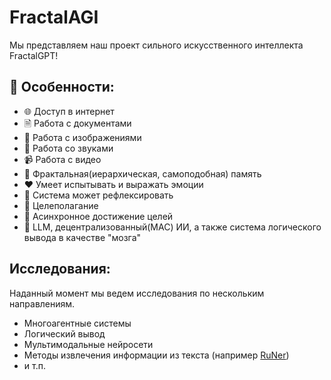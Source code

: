 # FractalAGI

Мы представляем наш проект сильного искусственного интеллекта FractalGPT!

## 🚀 Особенности:

- 🌐 Доступ в интернет
- 🗎 Работа с документами
- 🐶 Работа с изображениями
- 🎵 Работа со звуками
- 📹 Работа с видео
- 💾 Фрактальная(иерархическая, самоподобная) память
- ❤️ Умеет испытывать и выражать эмоции
- 💭 Система может рефлексировать
- 📝 Целеполагание
- 📝 Асинхронное достижение целей
- 🧠 LLM, децентрализованный(МАС) ИИ, а также система логического вывода в качестве "мозга"


## Исследования:

Наданный момент мы ведем исследования по нескольким направлениям.

- Многоагентные системы
- Логический вывод
- Мультимодальные нейросети
- Методы извлечения информации из текста (например [RuNer](https://github.com/FractalGPT/RuNer))
- и т.п.
